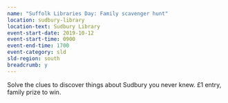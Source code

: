 ```yaml
---
name: "Suffolk Libraries Day: Family scavenger hunt"
location: sudbury-library
location-text: Sudbury Library
event-start-date: 2019-10-12
event-start-time: 0900
event-end-time: 1700
event-category: sld
sld-region: south
breadcrumb: y
---
```


Solve the clues to discover things about Sudbury you never knew. &pound;1 entry, family prize to win.

